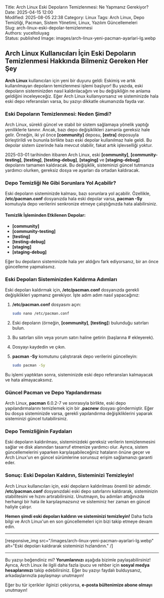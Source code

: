Title: Arch Linux Eski Depoların Temizlenmesi: Ne Yapmanız Gerekiyor?
Date: 2025-04-15 12:00  
Modified: 2025-08-05 22:38
Category: Linux
Tags: Arch Linux, Depo Temizliği, Pacman, Sistem Yönetimi, Linux, Yazılım Güncellemeleri  
Slug: arch-linux-eski-depolar-temizlenmesi  
Authors: yuceltoluyag  
Status: published
Image: images/arch-linux-yeni-pacman-ayarlari-lg.webp

## Arch Linux Kullanıcıları İçin Eski Depoların Temizlenmesi Hakkında Bilmeniz Gereken Her Şey

**Arch Linux** kullanıcıları için yeni bir duyuru geldi: Eskimiş ve artık kullanılmayan depoların temizlenmesi işlemi başlıyor! Bu yazıda, eski depoların sisteminizden nasıl kaldırılacağını ve bu değişikliğin ne anlama geldiğini inceleyeceğiz. Eğer Arch Linux kullanıyorsanız ve sisteminizde hala eski depo referansları varsa, bu yazıyı dikkatle okumanızda fayda var.

### Eski Depoların Temizlenmesi: Neden Şimdi?

Arch Linux, sürekli güncel ve stabil bir sistem sağlamaya yönelik yaptığı yeniliklerle tanınır. Ancak, bazı depo değişiklikleri zamanla gereksiz hale gelir. Örneğin, iki yıl önce **[community]** deposu, **[extra]** deposuyla birleştirildi ve bununla birlikte bazı eski depolar kullanılmaz hale geldi. Bu depolar sistem üzerinde hala mevcut olabilir, fakat artık işlevselliği yoktur.

2025-03-01 tarihinden itibaren Arch Linux, eski **[community]**, **[community-testing]**, **[testing]**, **[testing-debug]**, **[staging]** ve **[staging-debug]** depolarını tamamen kaldıracak. Bu değişiklik, sisteminizi güncel tutmanıza yardımcı olurken, gereksiz dosya ve ayarları da ortadan kaldıracak.

### Depo Temizliği Ne Gibi Sorunlara Yol Açabilir?

Eski depoların sisteminizde kalması, bazı sorunlara yol açabilir. Özellikle, **/etc/pacman.conf** dosyanızda hala eski depolar varsa, **pacman -Sy** komutuyla depo verilerini senkronize etmeye çalıştığınızda hata alabilirsiniz.

#### Temizlik İşleminden Etkilenen Depolar:
- **[community]**
- **[community-testing]**
- **[testing]**
- **[testing-debug]**
- **[staging]**
- **[staging-debug]**

Eğer bu depoların sisteminizde hala yer aldığını fark ediyorsanız, bir an önce güncelleme yapmalısınız.

### Eski Depoları Sisteminizden Kaldırma Adımları

Eski depoları kaldırmak için, **/etc/pacman.conf** dosyanızda gerekli değişiklikleri yapmanız gerekiyor. İşte adım adım nasıl yapacağınız:

1. **/etc/pacman.conf** dosyasını açın:
   ```bash
   sudo nano /etc/pacman.conf
   ```

2. Eski depoların (örneğin, **[community]**, **[testing]**) bulunduğu satırları bulun.

3. Bu satırları silin veya yorum satırı haline getirin (başlarına # ekleyerek).

4. Dosyayı kaydedin ve çıkın.

5. **pacman -Sy** komutunu çalıştırarak depo verilerini güncelleyin:
   ```bash
   sudo pacman -Sy
   ```

Bu işlemi yaptıktan sonra, sisteminizde eski depo referansları kalmayacak ve hata almayacaksınız.

### Güncel Pacman ve Depo Yapılandırması

Arch Linux, **pacman** 6.0.2-7 ve sonrasıyla birlikte, eski depo yapılandırmalarını temizlemek için bir **.pacnew** dosyası göndermiştir. Eğer bu dosya sisteminizde varsa, gerekli yapılandırma değişikliklerini yaparak sisteminizi güncel tutabilirsiniz.

### Depo Temizliğinin Faydaları

Eski depoların kaldırılması, sisteminizdeki gereksiz verilerin temizlenmesini sağlar ve disk alanından tasarruf etmenize yardımcı olur. Ayrıca, sistem güncellemelerini yaparken karşılaşabileceğiniz hataların önüne geçer ve Arch Linux'un en güncel sürümlerine sorunsuz erişim sağlamanızı garanti eder.

### Sonuç: Eski Depoları Kaldırın, Sisteminizi Temizleyin!

Arch Linux kullanıcıları için, eski depoların kaldırılması önemli bir adımdır. **/etc/pacman.conf** dosyanızdaki eski depo satırlarını kaldırarak, sisteminizin stabilitesini ve hızını artırabilirsiniz. Unutmayın, bu adımları attığınızda herhangi bir hata ile karşılaşmazsınız ve sisteminiz her zaman en güncel haliyle çalışır.

**Hemen şimdi eski depoları kaldırın ve sisteminizi temizleyin!** Daha fazla bilgi ve Arch Linux'un en son güncellemeleri için bizi takip etmeye devam edin.

---

[responsive_img src="/images/arch-linux-yeni-pacman-ayarlari-lg.webp" alt="Eski depoları kaldırarak sisteminizi hızlandırın." /]

---


Bu yazıyı beğendiniz mi? **Yorumlarınızı** aşağıda bizimle paylaşabilirsiniz! Ayrıca, Arch Linux ile ilgili daha fazla ipucu ve rehber için **sosyal medya hesaplarımızı** takip edebilirsiniz. Eğer bu yazıyı faydalı bulduysanız, arkadaşlarınızla paylaşmayı unutmayın!

Eğer bu tür içerikler ilginizi çekiyorsa, **e-posta bültenimize abone olmayı** unutmayın!

